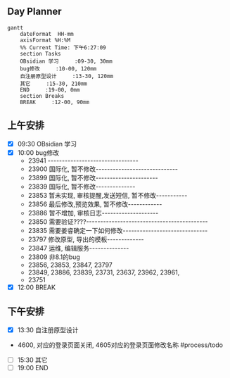 ## Day Planner
```mermaid
gantt
    dateFormat  HH-mm
    axisFormat %H:%M
    %% Current Time: 下午6:27:09
    section Tasks
    OBsidian 学习     :09-30, 30mm
    bug修改     :10-00, 120mm
    自注册原型设计     :13-30, 120mm
    其它     :15-30, 210mm
    END     :19-00, 0mm
    section Breaks
    BREAK     :12-00, 90mm
```

## 上午安排
- [x] 09:30 OBsidian 学习
- [x] 10:00 bug修改
	- 23941 --------------------------------
	- 23900 国际化, 暂不修改-----------------------------
	- 23899 国际化, 暂不修改----------------------
	- 23839 国际化, 暂不修改--------------
	- 23853 暂未实现, 审核提醒,发送短信, 暂不修改-----------
	- 23856 最后修改,预览效果, 暂不修改------------
	- 23886 暂不增加, 审核日志--------------------
	- 23850 需要验证????-------------------------------------------
	- 23835 需要姜睿确定一下如何修改------------------------------
	- 23797 修改原型, 导出的模板-------------
	- 23847 运维, 编辑服务--------------
	- 23809 非8.1的bug
	- 23856, 23853, 23847, 23797
	- 23849, 23886, 23839, 23731, 23637, 23962, 23961,
	- 23751 
- [x] 12:00 BREAK

## 下午安排
- [x] 13:30 自注册原型设计
- 4600, 对应的登录页面关闭, 4605对应的登录页面修改名称 #process/todo 
- [ ] 15:30 其它
- [ ] 19:00 END
